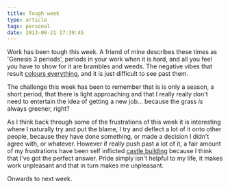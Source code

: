 ```yaml
---
title: Tough week
type: article
tags: personal
date: 2013-06-21 17:39:45
---
```

<p> Work has been tough this week. A friend of mine describes these times as &#39;Genesis 3 periods&#39;, periods in your work when it is hard, and all you feel you have to show for it are brambles and weeds. The negative vibes that result <a href="http://jamesdoc.com/blog/coloured-memory" target="_blank">colours everything</a>, and it is just difficult to see past them.</p><p> The challenge this week has been to remember that is is only a season, a short period, that there is light approaching and that I really really don&#39;t need to entertain the idea of getting a new job... because the grass <em>is </em>always greener, right?</p><p> As I think back through some of the frustrations of this week it is interesting where I naturally try and put the blame, I try and deflect a lot of it onto other people, because they have done something, or made a decision I didn&#39;t agree with, or whatever. However if really push past a lot of it, a fair amount of my frustrations have been self inflicted <a href="http://jamesdoc.com/blog/castle-building" target="_blank">castle building</a> because I think that I&#39;ve got the perfect answer. Pride simply isn&#39;t helpful to my life, it makes work unpleasant and that in turn makes me unpleasant.</p><p> Onwards to next week.</p>

